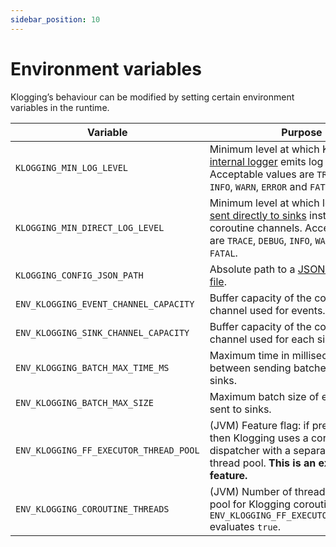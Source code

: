 ```yaml
---
sidebar_position: 10
---
```


# Environment variables

Klogging’s behaviour can be modified by setting certain environment variables
in the runtime.

| Variable                               | Purpose                                                                                                                                                                                                    | Default
|----------------------------------------|------------------------------------------------------------------------------------------------------------------------------------------------------------------------------------------------------------| :---:
| `KLOGGING_MIN_LOG_LEVEL`               | Minimum level at which Klogging’s [internal logger](internal-logger) emits log messages. Acceptable values are `TRACE`, `DEBUG`, `INFO`, `WARN`, `ERROR` and `FATAL`.                                      | `INFO`
| `KLOGGING_MIN_DIRECT_LOG_LEVEL`        | Minimum level at which log events are [sent directly to sinks](../concepts/direct-logging) instead of via coroutine channels. Acceptable values are `TRACE`, `DEBUG`, `INFO`, `WARN`, `ERROR` and `FATAL`. | `WARN`
| `KLOGGING_CONFIG_JSON_PATH`            | Absolute path to a [JSON configuration file](../configuration/json).                                                                                                                                       | (none)
| `ENV_KLOGGING_EVENT_CHANNEL_CAPACITY`  | Buffer capacity of the coroutine channel used for events.                                                                                                                                                  | 100
| `ENV_KLOGGING_SINK_CHANNEL_CAPACITY`   | Buffer capacity of the coroutine channel used for each sink.                                                                                                                                               | 100
| `ENV_KLOGGING_BATCH_MAX_TIME_MS`       | Maximum time in milliseconds between sending batches of events to sinks.                                                                                                                                   | 10
| `ENV_KLOGGING_BATCH_MAX_SIZE`          | Maximum batch size of events that are sent to sinks.                                                                                                                                                       | 100
| `ENV_KLOGGING_FF_EXECUTOR_THREAD_POOL` | (JVM) Feature flag: if present and `true` then Klogging uses a coroutine dispatcher with a separate, fixed-size thread pool. **This is an experimental feature.**                                          | 10
| `ENV_KLOGGING_COROUTINE_THREADS`       | (JVM) Number of threads to use in the pool for Klogging coroutines if `ENV_KLOGGING_FF_EXECUTOR_THREAD_POOL` evaluates `true`.                                                                             | (none)
